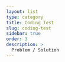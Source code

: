 ```yaml
---
layout: list
type: category
title: Coding Test
slug: coding-test
sidebar: true
order: 3
description: >
  Problem / Solution
---
```

